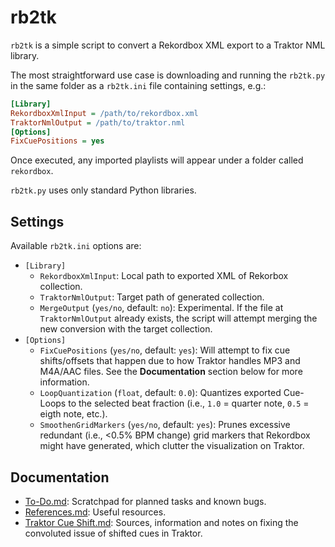 # rb2tk

`rb2tk` is a simple script to convert a Rekordbox XML export to a Traktor NML library. 

The most straightforward use case is downloading and running the `rb2tk.py` in the same folder as a `rb2tk.ini` file containing settings, e.g.:

```ini
[Library]
RekordboxXmlInput = /path/to/rekordbox.xml
TraktorNmlOutput = /path/to/traktor.nml
[Options]
FixCuePositions = yes
```

Once executed, any imported playlists will appear under a folder called `rekordbox`.

`rb2tk.py` uses only standard Python libraries.

## Settings

Available `rb2tk.ini` options are:
- `[Library]`
  - `RekordboxXmlInput`: Local path to exported XML of Rekorbox collection.
  - `TraktorNmlOutput`: Target path of generated collection.
  - `MergeOutput` (`yes/no`, default: `no`): Experimental. If the file at `TraktorNmlOutput` already exists, the script will attempt merging the new conversion with the target collection. 
- `[Options]`
  - `FixCuePositions` (`yes/no`, default: `yes`): Will attempt to fix cue shifts/offsets that happen due to how Traktor handles MP3 and M4A/AAC files. See the **Documentation** section below for more information.
  - `LoopQuantization` (`float`, default: `0.0`): Quantizes exported Cue-Loops to the selected beat fraction (i.e., `1.0` = quarter note, `0.5` = eigth note, etc.).
  - `SmoothenGridMarkers` (`yes/no`, default: `yes`): Prunes excessive redundant (i.e., <0.5% BPM change) grid markers that Rekordbox might have generated, which clutter the visualization on Traktor.

## Documentation

- [To-Do.md](doc/To-Do.md): Scratchpad for planned tasks and known bugs.
- [References.md](doc/References.md): Useful resources.
- [Traktor Cue Shift.md](doc/Traktor%20Cue%20Shift.md): Sources, information and notes on fixing the convoluted issue of shifted cues in Traktor.
